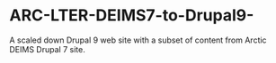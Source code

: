 # ARC-LTER-DEIMS7-to-Drupal9-
A scaled down Drupal 9 web site with a subset of content from Arctic  DEIMS Drupal 7 site.
